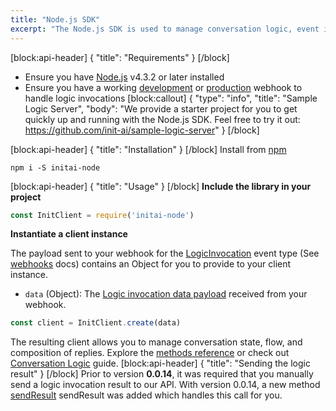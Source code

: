 ```yaml
---
title: "Node.js SDK"
excerpt: "The Node.js SDK is used to manage conversation logic, event invocations, and compose replies for your Init.ai application."
---
```

[block:api-header]
{
  "title": "Requirements"
}
[/block]
* Ensure you have [Node.js](https://nodejs.org/en/download/) v4.3.2 or later installed
* Ensure you have a working [development](webhooks#section-development) or [production](webhooks#section-production) webhook to handle logic invocations
[block:callout]
{
  "type": "info",
  "title": "Sample Logic Server",
  "body": "We provide a starter project for you to get quickly up and running with the Node.js SDK. Feel free to try it out: https://github.com/init-ai/sample-logic-server"
}
[/block]

[block:api-header]
{
  "title": "Installation"
}
[/block]
Install from [npm](https://www.npmjs.com/)

```
npm i -S initai-node
```
[block:api-header]
{
  "title": "Usage"
}
[/block]
**Include the library in your project**

```javascript
const InitClient = require('initai-node')
``` 

**Instantiate a client instance** 

The payload sent to your webhook for the [LogicInvocation](webhooks#section-logicinvocation) event type (See [webhooks](doc:webhooks) docs) contains an Object for you to provide to your client instance.

* `data` (Object): The [Logic invocation data payload](webhooks#section-logicinvocation-example-body) received from your webhook.

```javascript
const client = InitClient.create(data)
```

The resulting client allows you to manage conversation state, flow, and composition of replies. Explore the [methods reference](doc:node-js-sdk-client-methods) or check out [Conversation Logic](doc:conversation-logic) guide.
[block:api-header]
{
  "title": "Sending the logic result"
}
[/block]
Prior to version **0.0.14**, it was required that you manually send a logic invocation result to our API. With version 0.0.14, a new method [sendResult](doc:node-js-sdk-client-methods#section-sendresult) sendResult was added which handles this call for you.